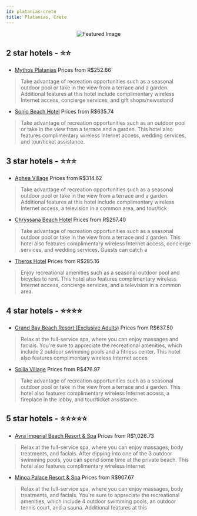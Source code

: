 ```yaml
---
id: platanias-crete
title: Platanias, Crete
---
```


<center><img src="https://i.travelapi.com/hotels/15000000/14780000/14774300/14774244/76fa60b5_z.jpg" alt="Featured Image" /></center>


##  2 star hotels - ⭐️⭐️

-    [Mythos Platanias](https://us.hurb.com/br/hotels/platanias/mythos-platanias-JNP-JP003527?cmp=18055) Prices from R$252.66
   > Take advantage of recreation opportunities such as a seasonal outdoor pool or take in the view from a terrace and a garden. Additional features at this hotel include complimentary wireless Internet access, concierge services, and gift shops/newsstand
-    [Sonio Beach Hotel](https://us.hurb.com/br/hotels/platanias/sonio-beach-hotel-JNP-JP813635?cmp=18055) Prices from R$635.74
   > Take advantage of recreation opportunities such as an outdoor pool or take in the view from a terrace and a garden. This hotel also features complimentary wireless Internet access, wedding services, and tour/ticket assistance.

##  3 star hotels - ⭐️⭐️⭐️

-    [Aphea Village](https://us.hurb.com/br/hotels/platanias/aphea-village-JNP-JP234048?cmp=18055) Prices from R$314.62
   > Take advantage of recreation opportunities such as a seasonal outdoor pool or take in the view from a terrace and a garden. Additional features at this hotel include complimentary wireless Internet access, a television in a common area, and tour/tick
-    [Chryssana Beach Hotel](https://us.hurb.com/br/hotels/platanias/chryssana-beach-hotel-JNP-JP070842?cmp=18055) Prices from R$297.40
   > Take advantage of recreation opportunities such as a seasonal outdoor pool or take in the view from a terrace and a garden. This hotel also features complimentary wireless Internet access, concierge services, and wedding services. Guests can catch a 
-    [Theros Hotel](https://us.hurb.com/br/hotels/platanias/theros-hotel-JNP-JP825340?cmp=18055) Prices from R$285.16
   > Enjoy recreational amenities such as a seasonal outdoor pool and bicycles to rent. This hotel also features complimentary wireless Internet access, concierge services, and a television in a common area.

##  4 star hotels - ⭐️⭐️⭐️⭐️

-    [Grand Bay Beach Resort (Exclusive Adults)](https://us.hurb.com/br/hotels/platanias/grand-bay-beach-resort-exclusive-adults-JNP-JP984561?cmp=18055) Prices from R$637.50
   > Relax at the full-service spa, where you can enjoy massages and facials. You're sure to appreciate the recreational amenities, which include 2 outdoor swimming pools and a fitness center. This hotel also features complimentary wireless Internet acces
-    [Spilia Village](https://us.hurb.com/br/hotels/platanias/spilia-village-JNP-JP821672?cmp=18055) Prices from R$476.97
   > Take advantage of recreation opportunities such as a seasonal outdoor pool or take in the view from a terrace and a garden. This hotel also features complimentary wireless Internet access, a fireplace in the lobby, and tour/ticket assistance.

##  5 star hotels - ⭐️⭐️⭐️⭐️⭐️

-    [Avra Imperial Beach Resort & Spa](https://us.hurb.com/br/hotels/platanias/avra-imperial-beach-resort-spa-JNP-JP003507?cmp=18055) Prices from R$1,026.73
   > Relax at the full-service spa, where you can enjoy massages, body treatments, and facials. After dipping into one of the 3 outdoor swimming pools, you can spend some time at the private beach. This hotel also features complimentary wireless Internet 
-    [Minoa Palace Resort & Spa](https://us.hurb.com/br/hotels/platanias/minoa-palace-resort-spa-JNP-JP003413?cmp=18055) Prices from R$907.67
   > Relax at the full-service spa, where you can enjoy massages, body treatments, and facials. You're sure to appreciate the recreational amenities, which include 4 outdoor swimming pools, an outdoor tennis court, and a sauna. Additional features at this
